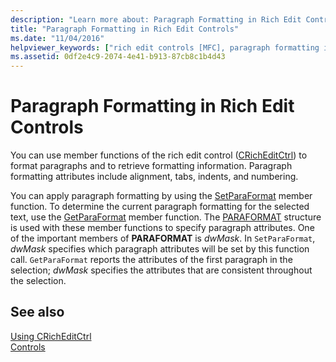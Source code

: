 ```yaml
---
description: "Learn more about: Paragraph Formatting in Rich Edit Controls"
title: "Paragraph Formatting in Rich Edit Controls"
ms.date: "11/04/2016"
helpviewer_keywords: ["rich edit controls [MFC], paragraph formatting in", "paragraph formatting in CRichEditCtrl [MFC]", "CRichEditCtrl class [MFC], paragraph formatting in", "formatting [MFC], paragraphs"]
ms.assetid: 0df2e4c9-2074-4e41-b913-87cb8c1b4d43
---
```

# Paragraph Formatting in Rich Edit Controls

You can use member functions of the rich edit control ([CRichEditCtrl](reference/cricheditctrl-class.md)) to format paragraphs and to retrieve formatting information. Paragraph formatting attributes include alignment, tabs, indents, and numbering.

You can apply paragraph formatting by using the [SetParaFormat](reference/cricheditctrl-class.md#setparaformat) member function. To determine the current paragraph formatting for the selected text, use the [GetParaFormat](reference/cricheditctrl-class.md#getparaformat) member function. The [PARAFORMAT](/windows/win32/api/richedit/ns-richedit-paraformat) structure is used with these member functions to specify paragraph attributes. One of the important members of **PARAFORMAT** is *dwMask*. In `SetParaFormat`, *dwMask* specifies which paragraph attributes will be set by this function call. `GetParaFormat` reports the attributes of the first paragraph in the selection; *dwMask* specifies the attributes that are consistent throughout the selection.

## See also

[Using CRichEditCtrl](using-cricheditctrl.md)<br/>
[Controls](controls-mfc.md)
